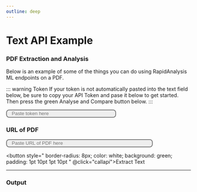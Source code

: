 ```yaml
---
outline: deep
---
```


# Text API Example

### PDF Extraction and Analysis

Below is an example of some of the things you can do using RapidAnalysis ML endpoints on a PDF.

::: warning Token
If your token is not automatically pasted into the text field below, be sure to copy your API Token and pase it below to get started. Then press the green Analyse and Compare button below. 
:::

<script setup>
import { onMounted } from 'vue';
import axios from "axios";

onMounted(() => {
  const tokenField = document.getElementById("token");
  const apiKey = localStorage.getItem("apiKey");
  tokenField.value = apiKey != null ? apiKey : '' ;  
});

function pdfToText() {
    const config = {
        headers:{
            'Content-Type': 'application/json'
        }
    }

    const pdfUrl = document.getElementById("pdfUrl").value;
    const q = { "url" : pdfUrl }
    const url = "https://api.weburban.com/text/from-pdf";
    const json = JSON.stringify(q);

    axios.defaults.headers['x-api-key'] = document.getElementById("token").value;
    console.log(document.getElementById("token").value)
            
    axios.post(url, json, config)
        .then(response => {
            console.log(response.data);
            const botSaid = response.data["Output"];
            prompt(botSaid, 'Extracted Text');
    })
    .catch(error => {
        console.error(error);
        prompt(error, "error, server call interrupted");
    });
}

function prompt(comment, id) {            
    const newDiv = document.createElement("p");
    newDiv.id = id
    const text = document.createTextNode(id + " : " + comment);
    newDiv.appendChild(text);
    var chatList = document.getElementById("chatList");
    chatList.appendChild(newDiv)
}

function getText(objName) {
    return document.getElementById(objName).value
}

function removeAll() {
    const parent = document.getElementById("chatList")
    while (parent.firstChild) {
        parent.firstChild.remove()
    }
}

function callapi() {
  removeAll();
  pdfToText();
}
</script>

<input style='
border-style: solid; 
color: black; 
background: #eeeeee;
width: 300px;
border-radius:8px;
padding: 1pt 10pt 1pt 10pt 
' id="token" type="text" label='Token' placeholder="Paste token here" value="">
        
### URL of PDF

<input style='
border-style: solid; 
color: black; 
background: #eeeeee;
width: 400px;
border-radius:8px;
padding: 1pt 10pt 1pt 10pt 
' id="pdfUrl" type="text" label='Token' placeholder="Paste URL of PDF here" value="">

<button style="
border-radius: 8px; 
color: white; 
background: green; 
padding: 1pt 10pt 1pt 10pt 
" @click="callapi">Extract Text</button>

<hr/>

### Output

<div id="chatList"></div>
